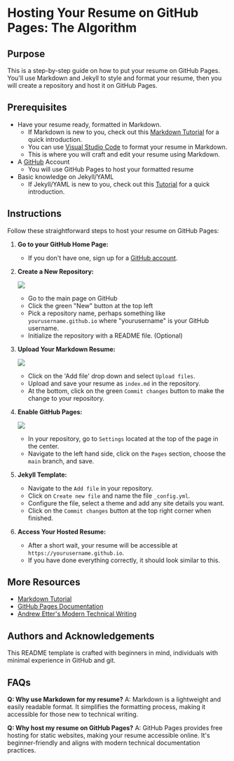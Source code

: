 # Hosting Your Resume on GitHub Pages: The Algorithm

## Purpose
This is a step-by-step guide on how to put your resume on GitHub Pages. You'll use Markdown and Jekyll to style and format your resume, then you will create a repository and host it on GitHub Pages.
## Prerequisites
- Have your resume ready, formatted in Markdown.
   - If Markdown is new to you, check out this [Markdown Tutorial](https://www.markdowntutorial.com/) for a quick introduction.
   - You can use [Visual Studio Code](https://visualstudio.microsoft.com/downloads/) to format your resume in Markdown.
   - This is where you will craft and edit your resume using Markdown.
- A [GitHub](https://github.com/) Account
   - You will use GitHub Pages to host your formatted resume
- Basic knowledge on Jekyll/YAML
   - If Jekyll/YAML is new to you, check out this [Tutorial](https://idratherbewriting.com/documentation-theme-jekyll/mydoc_yaml_tutorial.html) for a quick introduction.

## Instructions
Follow these straightforward steps to host your resume on GitHub Pages:

1. **Go to your GitHub Home Page:**
   - If you don't have one, sign up for a [GitHub account](https://github.com/).

2. **Create a New Repository:**  

   ![](https://media.giphy.com/media/v1.Y2lkPTc5MGI3NjExbnh2YnkwNGpuYnNwd2tsdmh2Y3Q0NTA3cXo5N3h5YjZwN2M2d2NidCZlcD12MV9pbnRlcm5hbF9naWZfYnlfaWQmY3Q9Zw/aHH3AyhO6ssjA0j73Z/giphy.gif)
   - Go to the main page on GitHub
   - Click the green "New" button at the top left
   - Pick a repository name, perhaps something like `yourusername.github.io` where "yourusername" is your GitHub username.
   - Initialize the repository with a README file. (Optional)

3. **Upload Your Markdown Resume:**  

   ![](https://media.giphy.com/media/v1.Y2lkPTc5MGI3NjExM2pvMW04bXJ3aWM3YW1idTUxYTE1Zm1wdGg0d2tnaWcyd3lxdGZhciZlcD12MV9pbnRlcm5hbF9naWZfYnlfaWQmY3Q9Zw/RvpEyHOMkRZFAhw68T/giphy.gif)
   - Click on the 'Add file' drop down and select `Upload files`.
   - Upload and save your resume as `index.md` in the repository.
   - At the bottom, click on the green `Commit changes` button to make the change to your repository.

4. **Enable GitHub Pages:**  

   ![](https://media.giphy.com/media/v1.Y2lkPTc5MGI3NjExMHk1bWRydDd3bjlvZWVtdWRhZHZqMG92NGs3cjVpbndyNWFxNjA0aiZlcD12MV9pbnRlcm5hbF9naWZfYnlfaWQmY3Q9Zw/Onu1DW9aYpcvvUlW55/giphy.gif)
   - In your repository, go to `Settings` located at the top of the page in the center.
   - Navigate to the left hand side, click on the `Pages` section, choose the `main` branch, and save.

5. **Jekyll Template:**

   - Navigate to the `Add file` in your repository.
   - Click on `Create new file` and name the file `_config.yml`.
   - Configure the file, select a theme and add any site details you want.
   - Click on the `Commit changes` button at the top right corner when finished.


5. **Access Your Hosted Resume:**
   - After a short wait, your resume will be accessible at `https://yourusername.github.io`.
   - If you have done everything correctly, it should look similar to this.

## More Resources
- [Markdown Tutorial](https://www.markdowntutorial.com/)
- [GitHub Pages Documentation](https://docs.github.com/en/pages)
- [Andrew Etter's Modern Technical Writing](link-to-the-book)

## Authors and Acknowledgements
This README template is crafted with beginners in mind, individuals with minimal experience in GitHub and git. 

## FAQs

**Q: Why use Markdown for my resume?**
A: Markdown is a lightweight and easily readable format. It simplifies the formatting process, making it accessible for those new to technical writing.

**Q: Why host my resume on GitHub Pages?**
A: GitHub Pages provides free hosting for static websites, making your resume accessible online. It's beginner-friendly and aligns with modern technical documentation practices.

